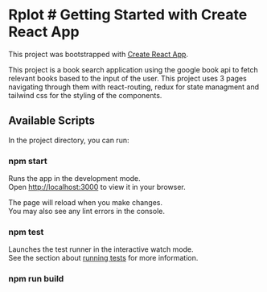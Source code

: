 # Rplot # Getting Started with Create React App

This project was bootstrapped with [Create React App](https://github.com/facebook/create-react-app).

This project is a book search application using the google book api to fetch relevant books based to the input of the user. 
This project uses 3 pages navigating through them with react-routing, redux for state managment and tailwind css for the 
styling of the components.

## Available Scripts

In the project directory, you can run:

### npm start

Runs the app in the development mode.\
Open [http://localhost:3000](http://localhost:3000) to view it in your browser.

The page will reload when you make changes.\
You may also see any lint errors in the console.

### npm test

Launches the test runner in the interactive watch mode.\
See the section about [running tests](https://facebook.github.io/create-react-app/docs/running-tests) for more information.

### npm run build
